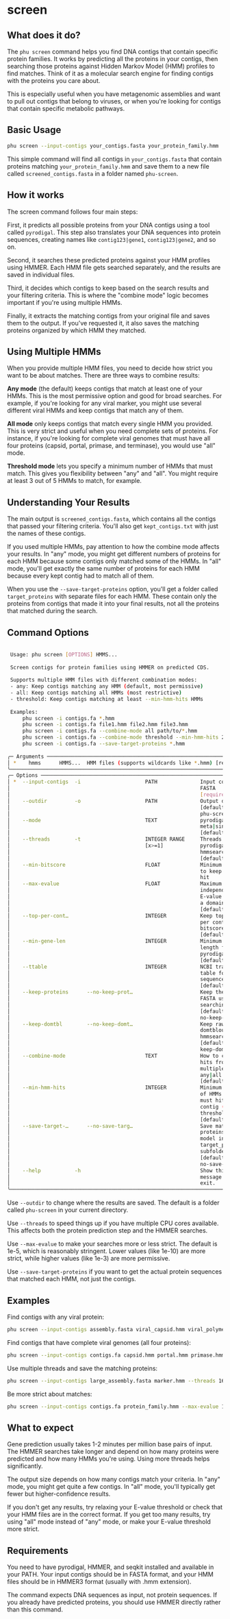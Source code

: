 # screen

## What does it do?

The `phu screen` command helps you find DNA contigs that contain specific protein families. It works by predicting all the proteins in your contigs, then searching those proteins against Hidden Markov Model (HMM) profiles to find matches. Think of it as a molecular search engine for finding contigs with the proteins you care about.

This is especially useful when you have metagenomic assemblies and want to pull out contigs that belong to viruses, or when you're looking for contigs that contain specific metabolic pathways.

## Basic Usage

```bash
phu screen --input-contigs your_contigs.fasta your_protein_family.hmm
```

This simple command will find all contigs in `your_contigs.fasta` that contain proteins matching `your_protein_family.hmm` and save them to a new file called `screened_contigs.fasta` in a folder named `phu-screen`.

## How it works

The screen command follows four main steps:

First, it predicts all possible proteins from your DNA contigs using a tool called `pyrodigal`. This step also translates your DNA sequences into protein sequences, creating names like `contig123|gene1`, `contig123|gene2`, and so on.

Second, it searches these predicted proteins against your HMM profiles using HMMER. Each HMM file gets searched separately, and the results are saved in individual files.

Third, it decides which contigs to keep based on the search results and your filtering criteria. This is where the "combine mode" logic becomes important if you're using multiple HMMs.

Finally, it extracts the matching contigs from your original file and saves them to the output. If you've requested it, it also saves the matching proteins organized by which HMM they matched.

## Using Multiple HMMs

When you provide multiple HMM files, you need to decide how strict you want to be about matches. There are three ways to combine results:

**Any mode** (the default) keeps contigs that match at least one of your HMMs. This is the most permissive option and good for broad searches. For example, if you're looking for any viral marker, you might use several different viral HMMs and keep contigs that match any of them.

**All mode** only keeps contigs that match every single HMM you provided. This is very strict and useful when you need complete sets of proteins. For instance, if you're looking for complete viral genomes that must have all four proteins (capsid, portal, primase, and terminase), you would use "all" mode.

**Threshold mode** lets you specify a minimum number of HMMs that must match. This gives you flexibility between "any" and "all". You might require at least 3 out of 5 HMMs to match, for example.

## Understanding Your Results

The main output is `screened_contigs.fasta`, which contains all the contigs that passed your filtering criteria. You'll also get `kept_contigs.txt` with just the names of these contigs.

If you used multiple HMMs, pay attention to how the combine mode affects your results. In "any" mode, you might get different numbers of proteins for each HMM because some contigs only matched some of the HMMs. In "all" mode, you'll get exactly the same number of proteins for each HMM because every kept contig had to match all of them.

When you use the `--save-target-proteins` option, you'll get a folder called `target_proteins` with separate files for each HMM. These contain only the proteins from contigs that made it into your final results, not all the proteins that matched during the search.

## Command Options


```bash
                                                                                 
 Usage: phu screen [OPTIONS] HMMS...                                             
                                                                                 
 Screen contigs for protein families using HMMER on predicted CDS.               
                                                                                 
 Supports multiple HMM files with different combination modes:                   
 - any: Keep contigs matching any HMM (default, most permissive)                 
 - all: Keep contigs matching all HMMs (most restrictive)                        
 - threshold: Keep contigs matching at least --min-hmm-hits HMMs                 
                                                                                 
 Examples:                                                                       
     phu screen -i contigs.fa *.hmm                                              
     phu screen -i contigs.fa file1.hmm file2.hmm file3.hmm                      
     phu screen -i contigs.fa --combine-mode all path/to/*.hmm
     phu screen -i contigs.fa --combine-mode threshold --min-hmm-hits 2 *.hmm
     phu screen -i contigs.fa --save-target-proteins *.hmm 
                                                                                 
╭─ Arguments ───────────────────────────────────────────────────────────────────╮
│ *    hmms      HMMS...  HMM files (supports wildcards like *.hmm) [required]  │
╰───────────────────────────────────────────────────────────────────────────────╯
╭─ Options ─────────────────────────────────────────────────────────────────────╮
│ *  --input-contigs  -i                     PATH              Input contigs    │
│                                                              FASTA            │
│                                                              [required]       │
│    --outdir         -o                     PATH              Output directory │
│                                                              [default:        │
│                                                              phu-screen]      │
│    --mode                                  TEXT              pyrodigal mode:  │
│                                                              meta|single      │
│                                                              [default: meta]  │
│    --threads        -t                     INTEGER RANGE     Threads for both │
│                                            [x>=1]            pyrodigal and    │
│                                                              hmmsearch        │
│                                                              [default: 1]     │
│    --min-bitscore                          FLOAT             Minimum bitscore │
│                                                              to keep a domain │
│                                                              hit              │
│    --max-evalue                            FLOAT             Maximum          │
│                                                              independent      │
│                                                              E-value to keep  │
│                                                              a domain hit     │
│                                                              [default: 1e-05] │
│    --top-per-cont…                         INTEGER           Keep top-N hits  │
│                                                              per contig (by   │
│                                                              bitscore)        │
│                                                              [default: 1]     │
│    --min-gene-len                          INTEGER           Minimum gene     │
│                                                              length for       │
│                                                              pyrodigal (nt)   │
│                                                              [default: 90]    │
│    --ttable                                INTEGER           NCBI translation │
│                                                              table for coding │
│                                                              sequences        │
│                                                              [default: 11]    │
│    --keep-proteins      --no-keep-prot…                      Keep the protein │
│                                                              FASTA used for   │
│                                                              searching        │
│                                                              [default:        │
│                                                              no-keep-protein… │
│    --keep-domtbl        --no-keep-domt…                      Keep raw         │
│                                                              domtblout from   │
│                                                              hmmsearch        │
│                                                              [default:        │
│                                                              keep-domtbl]     │
│    --combine-mode                          TEXT              How to combine   │
│                                                              hits from        │
│                                                              multiple HMMs:   │
│                                                              any|all|thresho… │
│                                                              [default: any]   │
│    --min-hmm-hits                          INTEGER           Minimum number   │
│                                                              of HMMs that     │
│                                                              must hit a       │
│                                                              contig (for      │
│                                                              threshold mode)  │
│                                                              [default: 1]     │
│    --save-target-…      --no-save-targ…                      Save matched     │
│                                                              proteins per HMM │
│                                                              model in         │
│                                                              target_proteins/ │
│                                                              subfolder        │
│                                                              [default:        │
│                                                              no-save-target-… │
│    --help           -h                                       Show this        │
│                                                              message and      │
│                                                              exit.            │
╰───────────────────────────────────────────────────────────────────────────────╯

```

Use `--outdir` to change where the results are saved. The default is a folder called `phu-screen` in your current directory.

Use `--threads` to speed things up if you have multiple CPU cores available. This affects both the protein prediction step and the HMMER searches.

Use `--max-evalue` to make your searches more or less strict. The default is 1e-5, which is reasonably stringent. Lower values (like 1e-10) are more strict, while higher values (like 1e-3) are more permissive.

Use `--save-target-proteins` if you want to get the actual protein sequences that matched each HMM, not just the contigs.

## Examples

Find contigs with any viral protein:
```bash
phu screen --input-contigs assembly.fasta viral_capsid.hmm viral_polymerase.hmm
```

Find contigs that have complete viral genomes (all four proteins):
```bash
phu screen --input-contigs contigs.fa capsid.hmm portal.hmm primase.hmm terminase.hmm --combine-mode all
```

Use multiple threads and save the matching proteins:
```bash
phu screen --input-contigs large_assembly.fasta marker.hmm --threads 16 --save-target-proteins
```

Be more strict about matches:
```bash
phu screen --input-contigs contigs.fa protein_family.hmm --max-evalue 1e-10
```

## What to expect

Gene prediction usually takes 1-2 minutes per million base pairs of input. The HMMER searches take longer and depend on how many proteins were predicted and how many HMMs you're using. Using more threads helps significantly.

The output size depends on how many contigs match your criteria. In "any" mode, you might get quite a few contigs. In "all" mode, you'll typically get fewer but higher-confidence results.

If you don't get any results, try relaxing your E-value threshold or check that your HMM files are in the correct format. If you get too many results, try using "all" mode instead of "any" mode, or make your E-value threshold more strict.

## Requirements

You need to have pyrodigal, HMMER, and seqkit installed and available in your PATH. Your input contigs should be in FASTA format, and your HMM files should be in HMMER3 format (usually with .hmm extension).

The command expects DNA sequences as input, not protein sequences. If you already have predicted proteins, you should use HMMER directly rather than this command.
